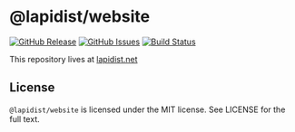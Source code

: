 # @lapidist/website

[![GitHub Release](https://img.shields.io/github/release/bylapidist/website.svg?style=flat)](https://github.com/bylapidist/website/releases)
[![GitHub Issues](https://img.shields.io/github/issues/bylapidist/website.svg?style=flat)](https://github.com/bylapidist/website/issues)
[![Build Status](https://github.com/bylapidist/website/workflows/Release/badge.svg)](https://github.com/bylapidist/website/actions?query=workflow%3ARelease)

This repository lives at [lapidist.net](https://lapidist.net)

## License

`@lapidist/website` is licensed under the MIT license. See LICENSE for the full text.
